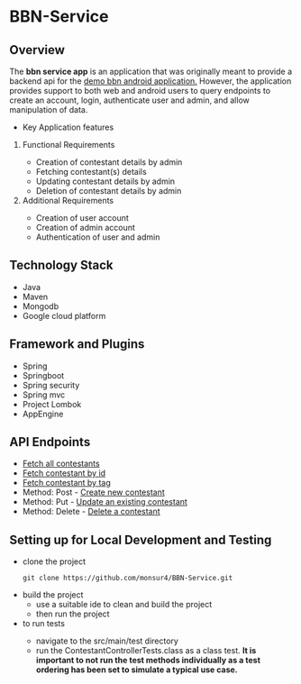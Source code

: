 <!DOCTYPE html>
<html lang="en">
<head>
    <meta charset="UTF-8">
</head>
<body>

<h1>BBN-Service</h1>
<h2>Overview</h2>
<p>The <strong>bbn service app</strong> is an application that was originally meant to provide a backend api for the <a href="https://github.com/monsur4/BBN"> demo
    bbn android application.</a> However, the application provides support to both web and android users to query endpoints to create an account, login,
    authenticate user and admin, and allow manipulation of data.</p>

<ul>
    <li>Key Application features</li>
</ul>

<ol>
    <li>Functional Requirements</li>
    <ul>
        <li>Creation of contestant details by admin</li>
        <li>Fetching contestant(s) details</li>
        <li>Updating contestant details by admin</li>
        <li>Deletion of contestant details by admin</li>
    </ul>
    <li>Additional Requirements</li>
    <ul>
        <li>Creation of user account</li>
        <li>Creation of admin account</li>
        <li>Authentication of user and admin</li>
    </ul>
</ol>

<h2>Technology Stack</h2>
<ul>
    <li>Java</li>
    <li>Maven</li>
    <li>Mongodb</li>
    <li>Google cloud platform</li>
</ul>

<h2>Framework and Plugins</h2>
<ul>
    <li>Spring</li>
    <li>Springboot</li>
    <li>Spring security</li>
    <li>Spring mvc</li>
    <li>Project Lombok</li>
    <li>AppEngine</li>
</ul>

<h2>API Endpoints</h2>
<ul>
    <li><a href="https://probable-analog-329407.oa.r.appspot.com/api/contestants">Fetch all contestants</a></li>
    <li><a href="https://probable-analog-329407.oa.r.appspot.com/api/contestants/id/6178126e651f976b9cfbcfa6">Fetch contestant by id</a></li>
    <li><a href="https://probable-analog-329407.oa.r.appspot.com/api/contestants/tag/nini">Fetch contestant by tag</a></li>
    <li>Method: Post - <a href="https://probable-analog-329407.oa.r.appspot.com/api/contestants">Create new contestant</a></li>
    <li>Method: Put - <a href="https://probable-analog-329407.oa.r.appspot.com/api/contestants">Update an existing contestant</a></li>
    <li>Method: Delete - <a href="https://probable-analog-329407.oa.r.appspot.com/api/contestants">Delete a contestant</a></li>
</ul>

<h2>Setting up for Local Development and Testing</h2>
<ul>
<li>clone the project</li>
    

    git clone https://github.com/monsur4/BBN-Service.git
   


<li>build the project
    <ul>
        <li>use a suitable ide to clean and build the project</li>
        <li>then run the project</li>
    </ul>
</li>
<li>to run tests</li>
    <ul>
        <li>navigate to the src/main/test directory</li>
        <li>run the ContestantControllerTests.class as a class test. <strong>It is important to not run the test methods individually as a test ordering has been set to simulate a typical use case.</strong></li>
    </ul>
</ul>
</div>

</body>
</html>
